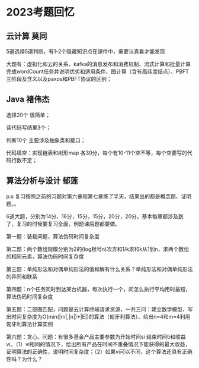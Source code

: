 # 2023考题回忆



## 云计算 莫同

5道选择5道判断，有1-2个隐藏知识点在课件中，需要认真看才能发现

大题有：虚拟化和云的关系、kafka的消息发布和消费机制、流式计算和批量计算完成wordCount任务并说明优劣和适用条件、图计算（含有高纬度结点）、PBFT三阶段及含义以及paxos和PBFT协议的区别；



## Java 褚伟杰

选择20个 很简单；

读代码写结果3个；

判断10个 主要涉及抽象类和接口；

代码填空：实现链表和树形map 各30分，每个有10-11个空不等，每个空要写的代码行数不定；

## 算法分析与设计 郁莲
p.s 复习按照之前的习题对第六章和第七章练了半天，结果出的都是概念题、证明题。。

6道大题，分别为14分，16分，15分，15分，20分，20分。基本每章都涉及到了，复习的时候要复习全面，例题课后题都要做。

第一题：装载问题，算法伪码时间复杂度

第二题：两个数组规模分别为2的(log根号n)次方和1/k求和k从1到n，求两个数组的相同元素，算法伪码时间复杂度

第三题：单纯形法和对偶单纯形法的值和解有什么关系？单纯形法和对偶单纯形法的异同和联系

第四题：n个任务同时到达某台机器，每次执行一个，问怎么执行平均用时最短，算法伪码时间复杂度

第五题：二部图匹配，问题是云计算终端请求资源，一共三问：建立数学模型、写出时间复杂度为O(min(|m|,|n|)*|E|)的算法（匈牙利算法）、给出n=4和m=4利用匈牙利算法计算实例

第六题：贪心。问题：有很多基金产品主要参数为开始时间si 结束时间ti和收益vi。（1）vi相同的情况下，给出所有产品在时间不重叠情况下能获得的最大收益，证明算法的正确性，说明时间复杂度；（2）如果vi可以不同，这个算法还具有正确性吗？为什么？
